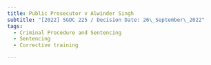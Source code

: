 ```yaml
---
title: Public Prosecutor v Alwinder Singh
subtitle: "[2022] SGDC 225 / Decision Date: 26\_September\_2022"
tags:
  - Criminal Procedure and Sentencing
  - Sentencing
  - Corrective training

---
```

